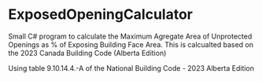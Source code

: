 # ExposedOpeningCalculator
Small C# program to calculate the Maximum Agregate Area of Unprotected Openings as % of Exposing Building Face Area. This is calcualted based on the 2023 Canada Building Code (Alberta Edition)

Using table 9.10.14.4.-A of the National Building Code - 2023 Alberta Edition
